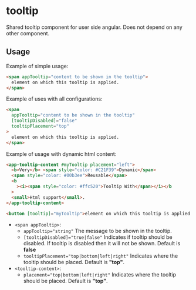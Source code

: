 # tooltip

Shared tooltip component for user side angular. Does not depend on any other component.

## Usage

Example of simple usage:

```html
<span appTooltip="content to be shown in the tooltip">
  element on which this tooltip is applied.
</span>
```

Example of uses with all configurations:

```html
<span
  appTooltip="content to be shown in the tooltip"
  [tooltipDisabled]="false"
  tooltipPlacement="top"
>
  element on which this tooltip is applied.
</span>
```

Example of usage with dynamic html content:

```html
<app-tooltip-content #myTooltip placement="left">
  <b>Very</b> <span style="color: #C21F39">Dynamic</span>
  <span style="color: #00b3ee">Reusable</span>
  <b
    ><i><span style="color: #ffc520">Tooltip With</span></i></b
  >
  <small>Html support</small>.
</app-tooltip-content>

<button [tooltip]="myTooltip">element on which this tooltip is applied.</button>
```

- `<span appTooltip>`:
  - `appTooltip="string"` The message to be shown in the tooltip.
  - `[tooltipDisabled]="true|false"` Indicates if tooltip should be disabled. If tooltip is disabled then it will not be shown. Default is **false**
  - `tooltipPlacement="top|bottom|left|right"` Indicates where the tooltip should be placed. Default is **"top"**.
- `<tooltip-content>`:
  - `placement="top|bottom|left|right"` Indicates where the tooltip should be placed. Default is **"top"**.
